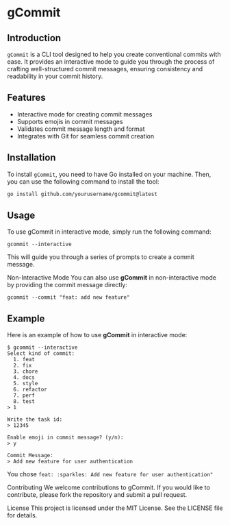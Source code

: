 # gCommit

## Introduction

`gCommit` is a CLI tool designed to help you create conventional commits with ease. It provides an interactive mode to guide you through the process of crafting well-structured commit messages, ensuring consistency and readability in your commit history.

## Features

- Interactive mode for creating commit messages
- Supports emojis in commit messages
- Validates commit message length and format
- Integrates with Git for seamless commit creation

## Installation

To install `gCommit`, you need to have Go installed on your machine. Then, you can use the following command to install the tool:

```sh
go install github.com/yourusername/gcommit@latest
````

## Usage

To use gCommit in interactive mode, simply run the following command:

```
gcommit --interactive
```

This will guide you through a series of prompts to create a commit message.

Non-Interactive Mode
You can also use **gCommit** in non-interactive mode by providing the commit message directly:

````
gcommit --commit "feat: add new feature"
````

## Example
Here is an example of how to use **gCommit** in interactive mode:

```
$ gcommit --interactive
Select kind of commit:
  1. feat
  2. fix
  3. chore
  4. docs
  5. style
  6. refactor
  7. perf
  8. test
> 1

Write the task id:
> 12345

Enable emoji in commit message? (y/n):
> y

Commit Message:
> Add new feature for user authentication

```
You chose ```feat: :sparkles: Add new feature for user authentication"```

Contributing
We welcome contributions to gCommit. If you would like to contribute, please fork the repository and submit a pull request.

License
This project is licensed under the MIT License. See the LICENSE file for details.